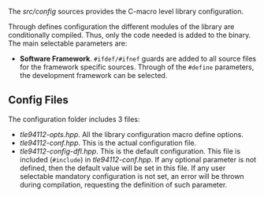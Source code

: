 The *src/config* sources provides the C-macro level library configuration.

Through defines configuration the different modules of the library are conditionally compiled. Thus, only the code needed is added to the binary. The main selectable parameters are:

- **Software Framework**. ```#ifdef/#ifnef``` guards are added to all source files for the framework specific sources. Through of the ```#define``` parameters, the development framework can be selected. 


## Config Files

The configuration folder includes 3 files:

* *tle94112-opts.hpp*. All the library configuration macro define options.
* *tle94112-conf.hpp*. This is the actual configuration file. 
* *tle94112-config-dfl.hpp*. This is the default configuration. This file is included (```#include```) in *tle94112-conf.hpp*. If any optional parameter is not defined, then the default value will be set in this file. If any user selectable mandatory configuration is not set, an error will be thrown during compilation, requesting the definition of such parameter.
